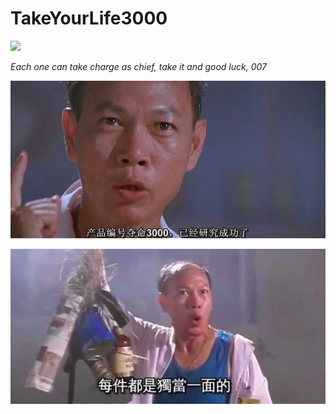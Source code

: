 # TakeYourLife3000
![](https://img.shields.io/github/tag/AnastagiZeno/TakeYourLife3000.svg)

*Each one can take charge as chief, take it and good luck, 007*



![](IMG/01.png)

![](IMG/02.png)
